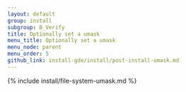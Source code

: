 ```yaml
---
layout: default
group: install
subgroup: B_Verify
title: Optionally set a umask
menu_title: Optionally set a umask
menu_node: parent
menu_order: 5
github_link: install-gde/install/post-install-umask.md
---
```



{% include install/file-system-umask.md %}
